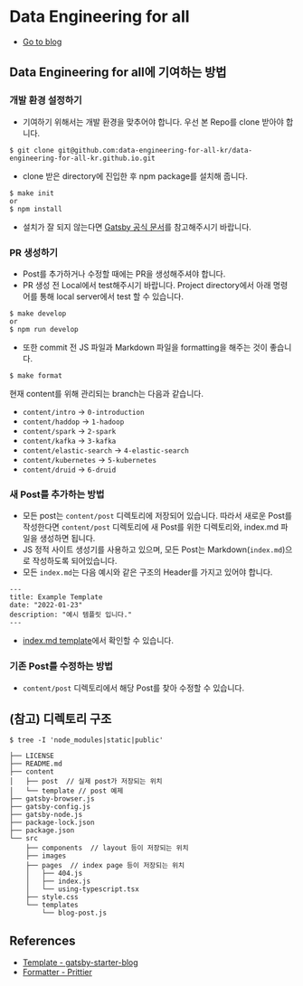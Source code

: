 # Data Engineering for all

- [Go to blog](https://data-engineering-for-all-kr.github.io/)

## Data Engineering for all에 기여하는 방법

### 개발 환경 설정하기

- 기여하기 위해서는 개발 환경을 맞추어야 합니다. 우선 본 Repo를 clone 받아야 합니다.

```
$ git clone git@github.com:data-engineering-for-all-kr/data-engineering-for-all-kr.github.io.git
```

- clone 받은 directory에 진입한 후 npm package를 설치해 줍니다.

```
$ make init
or
$ npm install
```

- 설치가 잘 되지 않는다면 [Gatsby 공식 문서](https://www.gatsbyjs.com/docs/tutorial/part-0/)를 참고해주시기 바랍니다.

### PR 생성하기

- Post를 추가하거나 수정할 때에는 PR을 생성해주셔야 합니다.
- PR 생성 전 Local에서 test해주시기 바랍니다. Project directory에서 아래 명령어를 통해 local server에서 test 할 수 있습니다.

```
$ make develop
or
$ npm run develop
```

- 또한 commit 전 JS 파일과 Markdown 파일을 formatting을 해주는 것이 좋습니다.

```
$ make format
```

현재 content를 위해 관리되는 branch는 다음과 같습니다.

- `content/intro` -> `0-introduction`
- `content/haddop` -> `1-hadoop`
- `content/spark` -> `2-spark`
- `content/kafka` -> `3-kafka`
- `content/elastic-search` -> `4-elastic-search`
- `content/kubernetes` -> `5-kubernetes`
- `content/druid` -> `6-druid`

### 새 Post를 추가하는 방법

- 모든 post는 `content/post` 디렉토리에 저장되어 있습니다. 따라서 새로운 Post를 작성한다면 `content/post` 디렉토리에 새 Post를 위한 디렉토리와, index.md 파일을 생성하면 됩니다.
- JS 정적 사이트 생성기를 사용하고 있으며, 모든 Post는 Markdown(`index.md`)으로 작성하도록 되어있습니다.
- 모든 `index.md`는 다음 예시와 같은 구조의 Header를 가지고 있어야 합니다.

```
---
title: Example Template
date: "2022-01-23"
description: "예시 템플릿 입니다."
---
```

- [index.md template](content/template/exmaple/index.md)에서 확인할 수 있습니다.

### 기존 Post를 수정하는 방법

- `content/post` 디렉토리에서 해당 Post를 찾아 수정할 수 있습니다.

## (참고) 디렉토리 구조

```
$ tree -I 'node_modules|static|public'

├── LICENSE
├── README.md
├── content
│   ├── post  // 실제 post가 저장되는 위치
│   └── template // post 예제
├── gatsby-browser.js
├── gatsby-config.js
├── gatsby-node.js
├── package-lock.json
├── package.json
└── src
    ├── components  // layout 등이 저장되는 위치
    ├── images
    ├── pages  // index page 등이 저장되는 위치
    │   ├── 404.js
    │   ├── index.js
    │   └── using-typescript.tsx
    ├── style.css
    └── templates
        └── blog-post.js

```

## References

- [Template - gatsby-starter-blog](https://www.gatsbyjs.com/starters/gatsbyjs/gatsby-starter-blog)
- [Formatter - Prittier](https://prettier.io)
